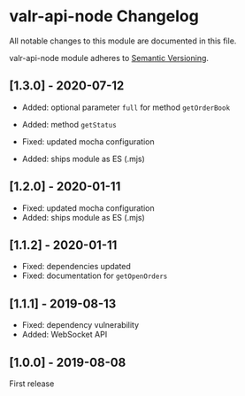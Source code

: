 # valr-api-node Changelog

All notable changes to this module are documented in this file.

valr-api-node module adheres to [Semantic Versioning](http://semver.org/).

## [1.3.0] - 2020-07-12
* Added: optional parameter `full` for method `getOrderBook`
* Added: method `getStatus`

* Fixed: updated mocha configuration
* Added: ships module as ES (.mjs)

## [1.2.0] - 2020-01-11

* Fixed: updated mocha configuration
* Added: ships module as ES (.mjs)

## [1.1.2] - 2020-01-11

* Fixed: dependencies updated
* Fixed: documentation for `getOpenOrders` 

## [1.1.1] - 2019-08-13 

* Fixed: dependency vulnerability
* Added: WebSocket API

## [1.0.0] - 2019-08-08

First release

